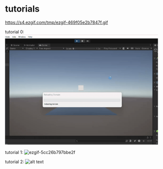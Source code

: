 # tutorials
 
 https://s4.ezgif.com/tmp/ezgif-469f05e2b7847f.gif

tutorial 0:
 ![alt text](ezgif-469f05e2b7847f-1.gif)

 tutorial 1:
 ![ezgif-5cc26b797bbe2f](https://github.com/user-attachments/assets/8886fc87-8ad1-4fa5-b95d-b07f218f0b9b)

 tutorial 2:
 ![alt text](https://s6.ezgif.com/tmp/ezgif-6a664e68ee0dfa.gif)
